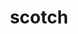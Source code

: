 ---
title: "scotch"
layout: cache
categories: [package, develop-2023-05-18]
meta: {"versions": ["6.0.9", "7.0.3"], "compilers": ["gcc@=11.1.0", "gcc@=12.3.0", "gcc@=7.3.1"], "oss": ["amzn2", "ubuntu20.04"], "platforms": ["linux"], "targets": ["aarch64", "neoverse_n1", "skylake_avx512", "x86_64_v3"], "stacks": ["aws-isc", "aws-isc-aarch64", "aws-pcluster-icelake", "aws-pcluster-neoverse_n1", "aws-pcluster-neoverse_v1", "aws-pcluster-skylake", "e4s", "root"], "num_specs": 6, "num_specs_by_stack": {"root": 6, "aws-isc-aarch64": 2, "aws-pcluster-neoverse_n1": 1, "aws-pcluster-neoverse_v1": 1, "aws-pcluster-icelake": 1, "aws-pcluster-skylake": 1, "aws-isc": 1, "e4s": 1}}
spec_details: [{"hash": "5lzn4vac32ltzqae4pfsj2xqml4u2q3l", "compiler": "gcc@=7.3.1", "versions": ["7.0.3"], "os": "amzn2", "platform": "linux", "target": "aarch64", "variants": ["build_system=cmake", "build_type=Release", "+compression", "~esmumps", "generator=make", "~int64", "~ipo", "~metis", "+mpi", "+shared"], "stacks": ["root", "aws-isc-aarch64"], "size": "-", "tarball": "https://binaries.spack.io/releases/develop-2023-05-18/build_cache/linux-amzn2-aarch64/gcc-7.3.1/scotch-7.0.3/linux-amzn2-aarch64-gcc-7.3.1-scotch-7.0.3-5lzn4vac32ltzqae4pfsj2xqml4u2q3l.spack"}, {"hash": "2kp6cjbwjf7ur5t7nw2ccbm6ljvbnu7o", "compiler": "gcc@=12.3.0", "versions": ["6.0.9"], "os": "amzn2", "platform": "linux", "target": "neoverse_n1", "variants": ["build_system=makefile", "+compression", "~esmumps", "~int64", "~metis", "+mpi", "+shared"], "stacks": ["aws-pcluster-neoverse_n1", "aws-pcluster-neoverse_v1", "root"], "size": "-", "tarball": "https://binaries.spack.io/releases/develop-2023-05-18/build_cache/linux-amzn2-neoverse_n1/gcc-12.3.0/scotch-6.0.9/linux-amzn2-neoverse_n1-gcc-12.3.0-scotch-6.0.9-2kp6cjbwjf7ur5t7nw2ccbm6ljvbnu7o.spack"}, {"hash": "n4ndbmjvfct6hxkb4bwxq23a5zhzzbiz", "compiler": "gcc@=7.3.1", "versions": ["7.0.3"], "os": "amzn2", "platform": "linux", "target": "neoverse_n1", "variants": ["build_system=cmake", "build_type=Release", "+compression", "~esmumps", "generator=make", "~int64", "~ipo", "~metis", "+mpi", "+shared"], "stacks": ["root", "aws-isc-aarch64"], "size": "-", "tarball": "https://binaries.spack.io/releases/develop-2023-05-18/build_cache/linux-amzn2-neoverse_n1/gcc-7.3.1/scotch-7.0.3/linux-amzn2-neoverse_n1-gcc-7.3.1-scotch-7.0.3-n4ndbmjvfct6hxkb4bwxq23a5zhzzbiz.spack"}, {"hash": "hurbhnzkabd5ks3epelypyaueqo7x2rw", "compiler": "gcc@=12.3.0", "versions": ["6.0.9"], "os": "amzn2", "platform": "linux", "target": "skylake_avx512", "variants": ["build_system=makefile", "+compression", "~esmumps", "~int64", "~metis", "+mpi", "+shared"], "stacks": ["root", "aws-pcluster-icelake", "aws-pcluster-skylake"], "size": "-", "tarball": "https://binaries.spack.io/releases/develop-2023-05-18/build_cache/linux-amzn2-skylake_avx512/gcc-12.3.0/scotch-6.0.9/linux-amzn2-skylake_avx512-gcc-12.3.0-scotch-6.0.9-hurbhnzkabd5ks3epelypyaueqo7x2rw.spack"}, {"hash": "cp6v5semald7sxjlwzrdp5j7bdcpyiuz", "compiler": "gcc@=7.3.1", "versions": ["7.0.3"], "os": "amzn2", "platform": "linux", "target": "x86_64_v3", "variants": ["build_system=cmake", "build_type=Release", "+compression", "~esmumps", "generator=make", "~int64", "~ipo", "~metis", "+mpi", "+shared"], "stacks": ["aws-isc", "root"], "size": "-", "tarball": "https://binaries.spack.io/releases/develop-2023-05-18/build_cache/linux-amzn2-x86_64_v3/gcc-7.3.1/scotch-7.0.3/linux-amzn2-x86_64_v3-gcc-7.3.1-scotch-7.0.3-cp6v5semald7sxjlwzrdp5j7bdcpyiuz.spack"}, {"hash": "qnjltte3wuvxon6vgwu3xdky4emdcwgv", "compiler": "gcc@=11.1.0", "versions": ["7.0.3"], "os": "ubuntu20.04", "platform": "linux", "target": "x86_64_v3", "variants": ["build_system=cmake", "build_type=Release", "+compression", "~esmumps", "generator=make", "~int64", "~ipo", "~metis", "+mpi", "+shared"], "stacks": ["e4s", "root"], "size": "-", "tarball": "https://binaries.spack.io/releases/develop-2023-05-18/build_cache/linux-ubuntu20.04-x86_64_v3/gcc-11.1.0/scotch-7.0.3/linux-ubuntu20.04-x86_64_v3-gcc-11.1.0-scotch-7.0.3-qnjltte3wuvxon6vgwu3xdky4emdcwgv.spack"}]
---